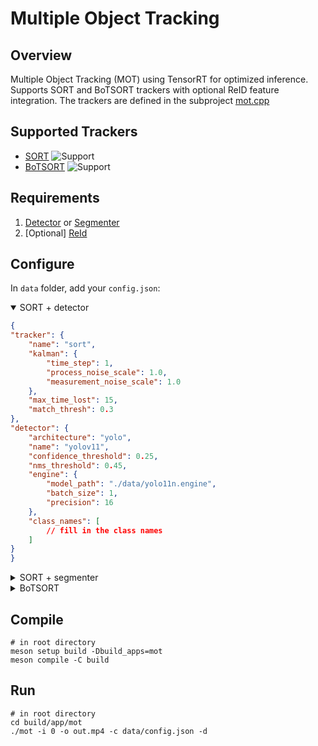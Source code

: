 # Multiple Object Tracking

## Overview
Multiple Object Tracking (MOT) using TensorRT for optimized inference. Supports SORT and BoTSORT trackers with optional ReID feature integration. The trackers are defined in the subproject [mot.cpp](https://github.com/tensorworksio/mot.cpp)

## Supported Trackers
- [SORT](https://github.com/abewley/sort) ![Support](https://img.shields.io/badge/support-yes-brightgreen.svg)
- [BoTSORT](https://github.com/NirAharon/BoT-SORT) ![Support](https://img.shields.io/badge/support-yes-brightgreen.svg)

## Requirements
1. [Detector](../detector/README.md) or [Segmenter](../segmenter/README.md) 
2. [Optional] [ReId](../reid/README.md)

## Configure
In `data` folder, add your `config.json`:

<details open>
    <summary>SORT + detector</summary>

```json
{
"tracker": {
    "name": "sort",
    "kalman": {
        "time_step": 1,
        "process_noise_scale": 1.0,
        "measurement_noise_scale": 1.0
    },
    "max_time_lost": 15,
    "match_thresh": 0.3
},
"detector": {
    "architecture": "yolo",
    "name": "yolov11",
    "confidence_threshold": 0.25,
    "nms_threshold": 0.45,
    "engine": {
        "model_path": "./data/yolo11n.engine",
        "batch_size": 1,
        "precision": 16
    },
    "class_names": [
        // fill in the class names
    ]
}
}
```
</details>
<details>
    <summary>SORT + segmenter</summary>

```json
{
"tracker": {
    "name": "sort",
    "kalman": {
        "time_step": 1,
        "process_noise_scale": 1.0,
        "measurement_noise_scale": 1.0
    },
    "max_time_lost": 15,
    "match_thresh": 0.3
},
"segmenter": {
    "architecture": "yolo",
    "name": "yolov11",
    "confidence_threshold": 0.25,
    "nms_threshold": 0.45,
    "engine": {
        "model_path": "./data/yolo11n-seg.engine",
        "batch_size": 1,
        "precision": 16
    },
    "class_names": [
        // fill in the class names
    ]
}
}
```
</details>

<details>
    <summary>BoTSORT</summary>

```json
{
"tracker": {
    "name": "botsort",
    "kalman": {
            "time_step": 1,
            "process_noise_scale": 1.0,
            "measurement_noise_scale": 1.0
    },
    "max_time_lost": 15,
    "track_high_thresh": 0.5,
    "track_low_thresh": 0.1,
    "new_track_thresh": 0.6,
    "first_match_thresh": 0.3,
    "second_match_thresh": 0.1,
    "unconfirmed_match_thresh": 0.2,
    "proximity_thresh": 0.5,
    "appearance_thresh": 0.9
},
"reid": {
    "engine": {
            "model_path": "./data/osnet_x0_25.engine",
            "batch_size": 1,
            "precision": 16
    },
    "confidence_threshold": 0.8
},
"detector": {
    "name": "yolov11",
    "confidence_threshold": 0.25,
    "nms_threshold": 0.45,
    "engine": {
            "model_path": "./data/yolo11n.engine",
            "batch_size": 1,
            "precision": 16
    },
    "class_names": [
        // fill in the class names
    ]
}
}
```
</details>

## Compile
```shell
# in root directory
meson setup build -Dbuild_apps=mot
meson compile -C build
```

## Run
```shell
# in root directory
cd build/app/mot
./mot -i 0 -o out.mp4 -c data/config.json -d
```